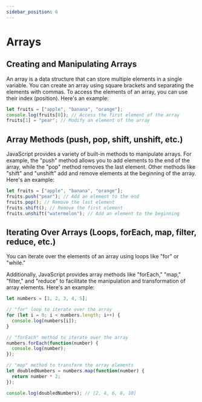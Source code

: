 ```yaml
---
sidebar_position: 6
---
```


# Arrays

## Creating and Manipulating Arrays
An array is a data structure that can store multiple elements in a single variable. You can create an array using square brackets and separating the elements with commas. To access the elements of an array, you can use their index (position). Here's an example:

```javascript
let fruits = ["apple", "banana", "orange"];
console.log(fruits[0]); // Access the first element of the array
fruits[1] = "pear"; // Modify an element of the array
```

## Array Methods (push, pop, shift, unshift, etc.)
JavaScript provides a variety of built-in methods to manipulate arrays. For example, the "push" method allows you to add elements to the end of the array, while the "pop" method removes the last element. Other methods like "shift" and "unshift" add and remove elements at the beginning of the array. Here's an example:

```javascript
let fruits = ["apple", "banana", "orange"];
fruits.push("pear"); // Add an element to the end
fruits.pop(); // Remove the last element
fruits.shift(); // Remove the first element
fruits.unshift("watermelon"); // Add an element to the beginning
```

## Iterating Over Arrays (Loops, forEach, map, filter, reduce, etc.)
You can iterate over the elements of an array using loops like "for" or "while."

Additionally, JavaScript provides array methods like "forEach," "map," "filter," and "reduce" to facilitate the manipulation and transformation of array elements. Here's an example:

```javascript
let numbers = [1, 2, 3, 4, 5];

// "for" loop to iterate over the array
for (let i = 0; i < numbers.length; i++) {
  console.log(numbers[i]);
}

// "forEach" method to iterate over the array
numbers.forEach(function(number) {
  console.log(number);
});

// "map" method to transform the array elements
let doubledNumbers = numbers.map(function(number) {
  return number * 2;
});

console.log(doubledNumbers); // [2, 4, 6, 8, 10]
```